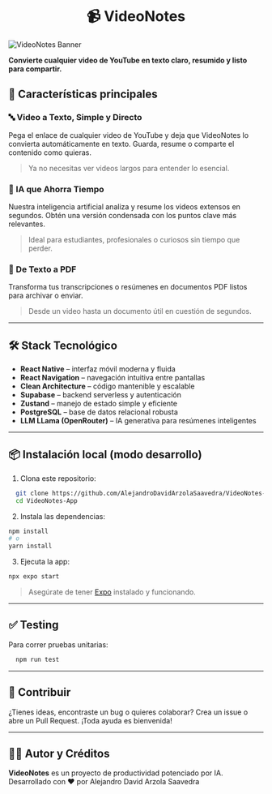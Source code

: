 <h1 align="center">📹 VideoNotes</h1>

<img src="https://i.imgur.com/kK7KXlM.png" alt="VideoNotes Banner">

**Convierte cualquier video de YouTube en texto claro, resumido y listo para compartir.**

## 🚀 Características principales

### 🔤 Video a Texto, Simple y Directo

Pega el enlace de cualquier video de YouTube y deja que VideoNotes lo convierta automáticamente en texto.
Guarda, resume o comparte el contenido como quieras.

> Ya no necesitas ver videos largos para entender lo esencial.

### 🤖 IA que Ahorra Tiempo

Nuestra inteligencia artificial analiza y resume los videos extensos en segundos.
Obtén una versión condensada con los puntos clave más relevantes.

> Ideal para estudiantes, profesionales o curiosos sin tiempo que perder.

### 📄 De Texto a PDF

Transforma tus transcripciones o resúmenes en documentos PDF listos para archivar o enviar.

> Desde un video hasta un documento útil en cuestión de segundos.

---

## 🛠️ Stack Tecnológico

* **React Native** – interfaz móvil moderna y fluida
* **React Navigation** – navegación intuitiva entre pantallas
* **Clean Architecture** – código mantenible y escalable
* **Supabase** – backend serverless y autenticación
* **Zustand** – manejo de estado simple y eficiente
* **PostgreSQL** – base de datos relacional robusta
* **LLM LLama (OpenRouter)** – IA generativa para resúmenes inteligentes

---

## 📦 Instalación local (modo desarrollo)

1. Clona este repositorio:

```bash
  git clone https://github.com/AlejandroDavidArzolaSaavedra/VideoNotes-React-Native-App
  cd VideoNotes-App
```

2. Instala las dependencias:

```bash
npm install
# o
yarn install
```

3. Ejecuta la app:

```bash
npx expo start
```

> Asegúrate de tener [Expo](https://docs.expo.dev/) instalado y funcionando.

---

## ✅ Testing

Para correr pruebas unitarias:

```bash
  npm run test
```

---

## 🙌 Contribuir

¿Tienes ideas, encontraste un bug o quieres colaborar?
Crea un issue o abre un Pull Request. ¡Toda ayuda es bienvenida!

---

## 🧑‍💻 Autor y Créditos

**VideoNotes** es un proyecto de productividad potenciado por IA.
Desarrollado con ❤️ por Alejandro David Arzola Saavedra
